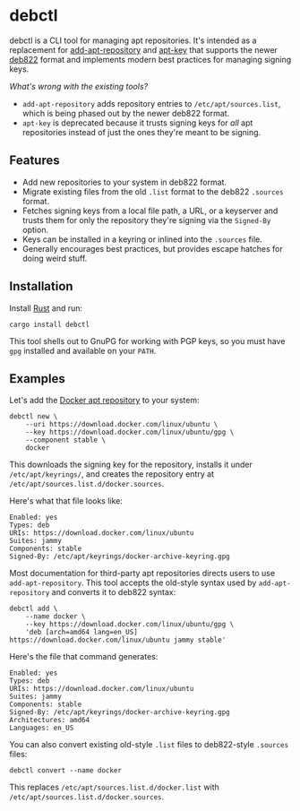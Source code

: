# debctl

debctl is a CLI tool for managing apt repositories. It's intended as a
replacement for
[add-apt-repository](https://manpages.debian.org/buster/software-properties-common/add-apt-repository.1.en.html)
and [apt-key](https://manpages.debian.org/testing/apt/apt-key.8.en.html) that
supports the newer
[deb822](https://manpages.debian.org/stretch/apt/sources.list.5.en.html#DEB822-STYLE_FORMAT)
format and implements modern best practices for managing signing keys.

*What's wrong with the existing tools?*

- `add-apt-repository` adds repository entries to `/etc/apt/sources.list`, which
  is being phased out by the newer deb822 format.
- `apt-key` is deprecated because it trusts signing keys for *all* apt
  repositories instead of just the ones they're meant to be signing.

## Features

- Add new repositories to your system in deb822 format.
- Migrate existing files from the old `.list` format to the deb822 `.sources`
  format.
- Fetches signing keys from a local file path, a URL, or a keyserver and trusts
  them for only the repository they're signing via the `Signed-By` option.
- Keys can be installed in a keyring or inlined into the `.sources` file.
- Generally encourages best practices, but provides escape hatches for doing
  weird stuff.

## Installation

Install [Rust](https://www.rust-lang.org/tools/install) and run:

```shell
cargo install debctl
```

This tool shells out to GnuPG for working with PGP keys, so you must have `gpg`
installed and available on your `PATH`.

## Examples

Let's add the [Docker apt
repository](https://docs.docker.com/engine/install/ubuntu/) to your system:

```shell
debctl new \
    --uri https://download.docker.com/linux/ubuntu \
    --key https://download.docker.com/linux/ubuntu/gpg \
    --component stable \
    docker
```

This downloads the signing key for the repository, installs it under
`/etc/apt/keyrings/`, and creates the repository entry at
`/etc/apt/sources.list.d/docker.sources`.

Here's what that file looks like:

```
Enabled: yes
Types: deb
URIs: https://download.docker.com/linux/ubuntu
Suites: jammy
Components: stable
Signed-By: /etc/apt/keyrings/docker-archive-keyring.gpg
```

Most documentation for third-party apt repositories directs users to use
`add-apt-repository`. This tool accepts the old-style syntax used by
`add-apt-repository` and converts it to deb822 syntax:

```shell
debctl add \
    --name docker \
    --key https://download.docker.com/linux/ubuntu/gpg \
    'deb [arch=amd64 lang=en_US] https://download.docker.com/linux/ubuntu jammy stable'
```

Here's the file that command generates:

```
Enabled: yes
Types: deb
URIs: https://download.docker.com/linux/ubuntu
Suites: jammy
Components: stable
Signed-By: /etc/apt/keyrings/docker-archive-keyring.gpg
Architectures: amd64
Languages: en_US
```

You can also convert existing old-style `.list` files to deb822-style `.sources`
files:

```shell
debctl convert --name docker
```

This replaces `/etc/apt/sources.list.d/docker.list` with
`/etc/apt/sources.list.d/docker.sources`.
